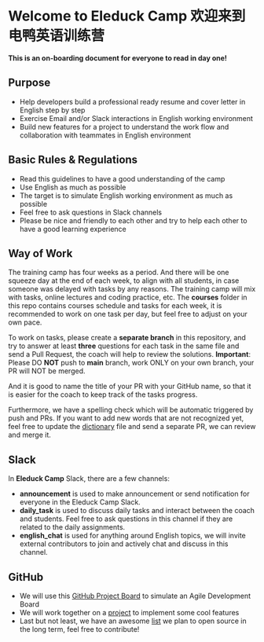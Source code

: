 # Welcome to Eleduck Camp 欢迎来到电鸭英语训练营

**This is an on-boarding document for everyone to read in day one!**


## Purpose

- Help developers build a professional ready resume and cover letter in English step by step
- Exercise Email and/or Slack interactions in English working environment
- Build new features for a project to understand the work flow and collaboration with teammates in English environment


## Basic Rules & Regulations

- Read this guidelines to have a good understanding of the camp
- Use English as much as possible
- The target is to simulate English working environment as much as possible
- Feel free to ask questions in Slack channels
- Please be nice and friendly to each other and try to help each other to have a good learning experience


## Way of Work

The training camp has four weeks as a period. And there will be one squeeze day at the end of each week, to align with all students, in case someone was delayed with tasks by any reasons. The training camp will mix with tasks, online lectures and coding practice, etc. The **courses** folder in this repo contains courses schedule and tasks for each week, it is recommended to work on one task per day, but feel free to adjust on your own pace. 

To work on tasks, please create a **separate branch** in this repository, and try to answer at least **three** questions for each task in the same file and send a Pull Request, the coach will help to review the solutions. **Important**: Please DO **NOT** push to **main** branch, work ONLY on your own branch, your PR will NOT be merged.

And it is good to name the title of your PR with your GitHub name, so that it is easier for the coach to keep track of the tasks progress.

Furthermore, we have a spelling check which will be automatic triggered by push and PRs. If you want to add new words that are not recognized yet, feel free to update the [dictionary](https://github.com/eleduck/eleduck-camp/blob/main/.cspell/eleduck-words.txt) file and send a separate PR, we can review and merge it.



## Slack

In **Eleduck Camp** Slack, there are a few channels:

- **announcement** is used to make announcement or send notification for everyone in the Eleduck Camp Slack.
- **daily_task** is used to discuss daily tasks and interact between the coach and students. Feel free to ask questions in this channel if they are related to the daily assignments.
- **english_chat** is used for anything around English topics, we will invite external contributors to join and actively chat and discuss in this channel.


## GitHub

- We will use this [GitHub Project Board](https://github.com/eleduck/covid19/projects/1) to simulate an Agile Development Board
- We will work together on a [project](https://github.com/eleduck/covid19) to implement some cool features
- Last but not least, we have an awesome [list](https://github.com/eleduck/English4Developers) we plan to open source in the long term, feel free to contribute!

